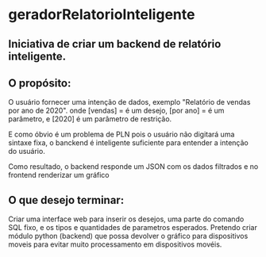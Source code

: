 # geradorRelatorioInteligente

## Iniciativa de criar um backend de relatório inteligente.

## O propósito:
O usuário fornecer uma intenção de dados, exemplo "Relatório de vendas por ano de 2020". 
onde [vendas] = é um desejo, 
[por ano] = é um parâmetro, 
e [2020] é um parâmetro de restrição.

E como óbvio é um problema de PLN pois o usuário não digitará uma sintaxe fixa, o banckend é inteligente suficiente para entender a intenção do usuário.

Como resultado, o backend responde um JSON com os dados filtrados e no frontend renderizar um gráfico

## O que desejo terminar:
Criar uma interface web para inserir os desejos, uma parte do comando SQL fixo, e os tipos e quantidades de parametros esperados.
Pretendo criar módulo python (backend) que possa devolver o gráfico para dispositivos moveis para evitar muito processamento em dispositivos movéis.
